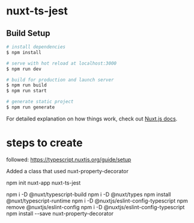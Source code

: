 # nuxt-ts-jest

## Build Setup

```bash
# install dependencies
$ npm install

# serve with hot reload at localhost:3000
$ npm run dev

# build for production and launch server
$ npm run build
$ npm run start

# generate static project
$ npm run generate
```

For detailed explanation on how things work, check out [Nuxt.js docs](https://nuxtjs.org).

# steps to create

followed:
https://typescript.nuxtjs.org/guide/setup

Added a class that used nuxt-property-decorator

npm  init nuxt-app nuxt-ts-jest


npm i -D @nuxt/typescript-build
npm i -D @nuxt/types
npm install @nuxt/typescript-runtime
npm i -D @nuxtjs/eslint-config-typescript
npm remove @nuxtjs/eslint-config
npm i -D @nuxtjs/eslint-config-typescript
npm install --save nuxt-property-decorator

